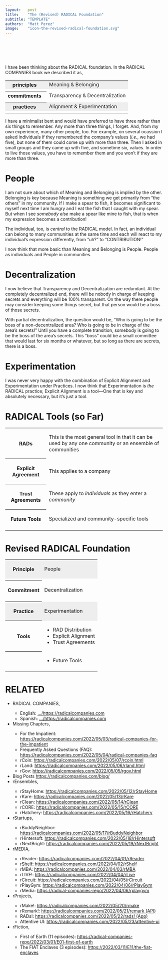 ```yaml
---
layout:   post
title:    "The (Revised) RADICAL Foundation"
subtitle: "TEMPLATE"
authors:  "Matt Perez"
image:    "icon-the-revised-radical-foundation.svg"
---
```


<div style="display:none;">
 <p>I have been thinking about the <span class="_paradigm">RADICAL</span> foundation and I think that it can be made tighter. Any more that three things, I forget (and many other people, too).</p>
</div>

<h1>&nbsp;</h1>
 <p>I have been thinking about the <span class="_paradigm">RADICAL</span> foundation. In the <span class="_paradigm">RADICAL COMPANIES</span> book we described it as,</p>
  <table align="center">
   <tr style="background-color:#EEEEEE; ">
    <th>principles&nbsp;&nbsp;</th>
    <td>Meaning & Belonging</td>
   </tr>
   <tr>
    <td class="_spacer"></td>
   </tr>
   <tr>
    <th>commitments&nbsp;&nbsp;</th>
    <td>Transparency & Decentralization</td>
   </tr>
   <tr>
    <td class="_spacer"></td>
   </tr>
   <tr style="background-color:#EEEEEE; ">
    <th>practices&nbsp;&nbsp;</th>
    <td>Alignment & Experimentation</td>
   </tr>
   <tr>
    <td class="_spacer"></td>
   </tr>
  </table>
 <p>I have a minimalist bent and would have preferred to have three rather than six things to remember. Any more than three things, I forget. And, from my own experience, many other people, too. For example, on several ocassion I asked individuals if they remembered the company&rsquo;s values (<em>i.e.</em>, we had five), but none of them could come up with more than three. Then I asked in small groups and they came up with five, and sometime six, values. In order to live those values, you have to remember them and you won&rsquo;t if they are more than three.</p>

<h1>People</h1>
 <p>I am not sure about which of Meaning and Belonging is implied by the other. Belonging is key because Meaning is something we get primarily from &ldquo;the others&rdquo; in my community. If I make a spear to fish, it becomes significant to myself next time I am hungry and I eat the fish that I caught with my spear. But when I see <em>somebody else</em> make a spear like mine to fish, that is when my expression becomes a contribution!</p>
 <p>The individual, too, is <em>central</em> to the <span claa="_paradigm">RADICAL</span> model. In fact, an individual can belong to many communities at the same time and each will react to my individual’s expression differently, from &ldquo;uh?&rdquo; to &ldquo;CONTRIBUTION!&rdquo;</p>
 <p>I now think that more basic than Meaning and Belonging is People. People as individuals and People in communities.</p>

<h1>Decentralization</h1>
 <p>I now believe that Transparency and Decentralization are redundant. At the completely decentralized end, there will be nobody in charge of keeping secrets and everything will be 100% transparent. On the way there people may consider keeping some things secret, but that person would be a boss of those secrets.</p>
 <p>With partial decentralization, the question would be, &ldquo;Who is going to be the boss of a non-decentralized area? Who is going to be in charge of the area’s secrets!&rdquo; Until you have a complete transition, somebody is going to be the boss of the area’s secrets. This &ldquo;boss&rdquo; could be a small committee that would last for six months or whatever, but so long as there are secrets, there is a boss.</p>

<h1>Experimentation</h1>
 <p>I was never very happy with the combination of Explicit Alignment and Experimentation under Practices. I now think that Experimentation is <em>the</em> <span class="_paradigm">RADICAL</span> practice; Explicit Alignment is a tool&mdash;One that is key and absolutely necessary, but it&rsquo;s just a tool.</p>

<h1><span claa="_paradigm">RADICAL</span> Tools (so Far)</h1>
 <table>
  <tr>
   <th>
    <p><span claa="_paradigm">RAD</span>s</p>
   </th>
   <td>
    <p>This is the most general tool in that it can be used by any one community or an ensemble of communities</p>
   </td>
  </tr>
  <tr>
   <th>
    <p>Explicit Agreement</p>
   </th>
   <td>
    <p>This applies to a company</p>
   </td>
  </tr>
  <tr>
   <th>
    <p>Trust Agreements</p>
   </th>
   <td>
    <p>These apply to <em>individuals</em> as they enter a <em>community</em></p>
   </td>
  </tr>
  <tr>
   <th>
    <p>Future Tools</p>
   </th>
   <td>
    <p>Specialized and community-specific tools</p>
   </td>
  </tr>
  <tr>
   <td class="_spacer"></td>
  </tr>
 </table>

<h1>Revised <span claa="_paradigm">RADICAL</span> Foundation</h1>
 <table>
   <tr style="background-color:#EEEEEE; ">
   <th>
    <p>Principle</p>
   </th>
   <td>
    <p>People</p>
   </td>
  </tr>
   <tr>
    <td class="_spacer"></td>
   </tr>
  <tr>
   <th>
    <p>Commitment</p>
   </th>
   <td>
    <p>Decentralization</p>
   </td>
  </tr>
  <tr>
   <td class="_spacer"></td>
  </tr>
  <tr style="background-color:#EEEEEE; ">
   <th>
    <p>Practice</p>
   </th>
   <td>
    <p>Experimentation</p>
   </td>
  </tr>
  <tr>
   <th>
    <p>Tools</p>
   </th>
   <td>
    <ul>
     <li><span claa="_paradigm">RAD</span> Distribution</li>
     <li>Explicit Alignment</li>
     <li>Trust Agreements</li>
    </ul>
   </td>
  </tr>
  <tr>
   <th>
    <p></p>
   </th>
   <td>
    <ul>
     <li>Future Tools</li>
    </ul>
   </td>
  </tr>
  <tr>
   <td class="_spacer"></td>
  </tr>
 </table>

<h1 class="_section">RELATED</h1>
 <ul>
  <li>RADICAL COMPANIES,</li>
   <ul>
    <li><a>English</a>: <a href="https://radicalcompanies.com" target="_blank">&hellip;/https://radicalcompanies.com</a></li>
    <li><a>Spanish</a>: <a href="https://radicalcompanies.com" target="_blank">&hellip;/https://radicalcompanies.com</a></li>
   </ul>
  <li>Missing Chapters,</li>
   <ul>
    <li>For the Impatient: <a href="https://radicalcompanies.com/2022/05/03/radical-companies-for-the-impatient" target="_blank">https://radicalcompanies.com/2022/05/03/radical-companies-for-the-impatient</a></li>
    <li>Frequently Asked Questions (FAQ): <a href="https://radicalcompanies.com/2022/05/04/radical-companies-faq" target="_blank">https://radicalcompanies.com/2022/05/04/radical-companies-faq</a></li>
    <li>rCoin: <a href="https://radicalcompanies.com/2022/05/07/rcoin.html" target="_blank">https://radicalcompanies.com/2022/05/07/rcoin.html</a></li>
    <li>rLand: <a href="https://radicalcompanies.com/2022/05/06/rland.html" target="_blank">https://radicalcompanies.com/2022/05/06/rland.html</a></li>
    <li>rGov: <a href="https://radicalcompanies.com/2022/05/05/rgov.html" target="_blank">https://radicalcompanies.com/2022/05/05/rgov.html</a></li>
   </ul>
   <li>Blog Posts <a href="https://radicalcompanies.com/blog/" target="_blank">https://radicalcompanies.com/blog/</a></li>
   <li>rEnsembles,</li>
    <ul>
     <li> rStayHome: <a href="https://radicalcompanies.com/2022/05/12/rStayHome" target="_blank">https://radicalcompanies.com/2022/05/12/rStayHome</a></li>
     <li>     rKare: <a href="https://radicalcompanies.com/2022/05/13/rKare" target="_blank">https://radicalcompanies.com/2022/05/13/rKare</a></li>
     <li>    rClean: <a href="https://radicalcompanies.com/2022/05/14/rClean" target="_blank">https://radicalcompanies.com/2022/05/14/rClean</a></li>
     <li>     rCORE: <a href="https://radicalcompanies.com/2022/05/15/rCORE" target="_blank">https://radicalcompanies.com/2022/05/15/rCORE</a></li>
     <li>rHatchery: <a href="https://radicalcompanies.com/2022/05/16/rHatchery" target="_blank">https://radicalcompanies.com/2022/05/16/rHatchery</a></li>
    </ul>
   <li>rStartups,</li>
    <ul>
     <li>rBuddyNeighbor: <a href="https://radicalcompanies.com/2022/05/17/rBuddyNeighbor" target="_blank">https://radicalcompanies.com/2022/05/17/rBuddyNeighbor</a></li>
     <li>   rHintersoft: <a href="https://radicalcompanies.com/2022/05/18/rHintersoft" target="_blank">https://radicalcompanies.com/2022/05/18/rHintersoft</a></li> 
     <li>   rNextBright: <a href="https://radicalcompanies.com/2022/05/19/rNextBright" target="_blank">https://radicalcompanies.com/2022/05/19/rNextBright</a></li>
    </ul>
   <li>rMEDIA,</li>
    <ul>
     <li> rReader: <a href="https://radicalcompanies.com/2022/04/01/rReader" target="_blank">https://radicalcompanies.com/2022/04/01/rReader</a></li>
     <li>  rShelf: <a href="https://radicalcompanies.com/2022/04/02/rShelf" target="_blank">https://radicalcompanies.com/2022/04/02/rShelf</a></li>
     <li>    rMBA: <a href="https://radicalcompanies.com/2022/04/03/rMBA" target="_blank">https://radicalcompanies.com/2022/04/03/rMBA</a></li>
     <li>  rLIVE!: <a href="https://radicalcompanies.com/2022/04/04/rLive" target="_blank">https://radicalcompanies.com/2022/04/04/rLive</a></li>
     <li>rCircuit: <a href="https://radicalcompanies.com/2022/04/05/rCircuit" target="_blank">https://radicalcompanies.com/2022/04/05/rCircuit</a></li>
     <li>rPlayGym: <a href="https://radicalcompanies.com/2022/04/06/rPlayGym" target="_blank">https://radicalcompanies.com/2022/04/06/rPlayGym</a></li>
     <li>  rMedia: <a href="https://radical-companies-repo/2022/04/06/rplaygym" target="_blank">https://radical-companies-repo/2022/04/06/rplaygym</a></li>
    </ul>
   <li>rProjects,</li>
    <ul>
     <li>      rMake!: <a href="https://radicalcompanies.com/2022/05/20/rmake" target="_blank">https://radicalcompanies.com/2022/05/20/rmake</a></li>
     <li>    rRemark!: <a href="https://radicalcompanies.com/2022/05/21/remark" target="_blank">https://radicalcompanies.com/2022/05/21/remark (API)</a></li>
     <li>       RADs!: <a href="https://radicalcompanies.com/2022/05/22/rads!" target="_blank">https://radicalcompanies.com/2022/05/22/rads! (App)</a></li>
     <li>Attentive UI: <a href="https://radicalcompanies.com/2022/05/23/attentive-ui" target="_blank">https://radicalcompanies.com/2022/05/23/attentive-ui</a></li>
    </ul>
   <li>rFiction,</li>
    <ul>
     <li>  First of Earth (11 episodes): <a href="https://radical-companies-repo/2022/03/01/E01-first-of-earth" target="_blank">https://radical-companies-repo/2022/03/01/E01-first-of-earth</a></li>
     <li>The FIAT Enclaves (3 episodes): <a href="https://2022/03/11/E11/the-fiat-enclaves" target="_blank">https://2022/03/11/E11/the-fiat-enclaves</a></li>
    </ul>
